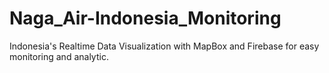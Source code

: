 # Naga_Air-Indonesia_Monitoring
Indonesia's Realtime Data Visualization with MapBox and Firebase for easy monitoring and analytic.
